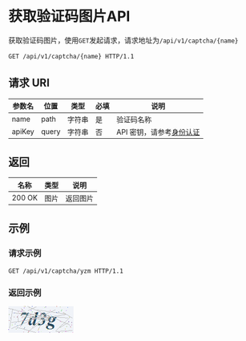 # 获取验证码图片API

获取验证码图片，使用`GET`发起请求，请求地址为`/api/v1/captcha/{name}`

```http
GET /api/v1/captcha/{name} HTTP/1.1
```

## 请求 URI

| 参数名 | 位置  | 类型   | 必填 | 说明                                          |
| ------ | ----- | ------ | ---- | --------------------------------------------- |
| name   | path  | 字符串 | 是   | 验证码名称                                    |
| apiKey | query | 字符串 | 否   | API 密钥，请参考[身份认证](authentication.md) |

## 返回

| 名称             | 类型                     | 说明           |
| ---------------- | ------------------------ | -------------- |
| 200 OK           | 图片                     | 返回图片       |

## 示例

### 请求示例

```http
GET /api/v1/captcha/yzm HTTP/1.1
```

### 返回示例

![Image](../assets/captcha/01.png)